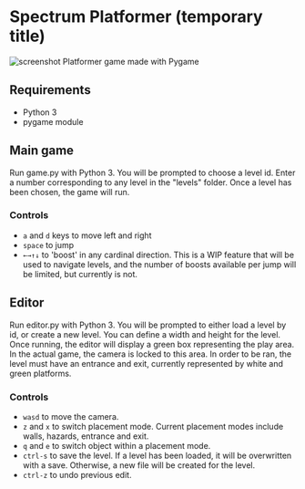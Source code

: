 # Spectrum Platformer (temporary title)
![screenshot](https://user-images.githubusercontent.com/30571778/40951368-7ac13762-686e-11e8-88ab-851114373dbb.png)
Platformer game made with Pygame

## Requirements
- Python 3
- pygame module

## Main game
Run game.py with Python 3. You will be prompted to choose a level id. Enter a number corresponding to any level in the "levels" folder. Once a level has been chosen, the game will run.

### Controls
- `a` and `d` keys to move left and right
- `space` to jump
- `←→↑↓` to 'boost' in any cardinal direction. This is a WIP feature that will be used to navigate levels, and the number of boosts available per jump will be limited, but currently is not.

## Editor
Run editor.py with Python 3. You will be prompted to either load a level by id, or create a new level. You can define a width and height for the level. Once running, the editor will display a green box representing the play area. In the actual game, the camera is locked to this area. In order to be ran, the level must have an entrance and exit, currently represented by white and green platforms.

### Controls
- `wasd` to move the camera.
- `z` and `x` to switch placement mode. Current placement modes include walls, hazards, entrance and exit.
- `q` and `e` to switch object within a placement mode.
- `ctrl-s` to save the level. If a level has been loaded, it will be overwritten with a save. Otherwise, a new file will be created for the level.
- `ctrl-z` to undo previous edit.

